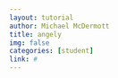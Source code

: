 ```yaml
---
layout: tutorial
author: Michael McDermott
title: angely
img: false
categories: [student]
link: #
---
```

